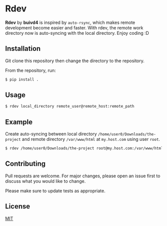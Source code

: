 # Rdev

**Rdev** by **buivd4** is inspired by `auto-rsync`, which makes remote development become easier and faster. With rdev, the remote work directory now is auto-syncing with the local directory. Enjoy coding :D
## Installation
Git clone this repository then change the directory to the repository.

From the repository, run:
```bash
$ pip install .
```

## Usage

```bash
$ rdev local_directory remote_user@remote_host:remote_path
```

## Example
Create auto-syncing between local directory `/home/user0/Downloads/the-project` and remote directory `/var/www/html` at `my.host.com` using user `root`.
```bash
$ rdev /home/user0/Downloads/the-project root@my.host.com:/var/www/html
```

## Contributing
Pull requests are welcome. For major changes, please open an issue first to discuss what you would like to change.

Please make sure to update tests as appropriate.

## License
[MIT](https://choosealicense.com/licenses/mit/)
